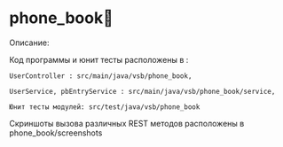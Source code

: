 # phone_book📲
Описание:

Код программы и юнит тесты расположены в :

    UserController : src/main/java/vsb/phone_book,

    UserService, pbEntryService : src/main/java/vsb/phone_book/service,

    Юнит тесты модулей: src/test/java/vsb/phone_book
    
Скриншоты вызова различных REST методов расположены в phone_book/screenshots   
